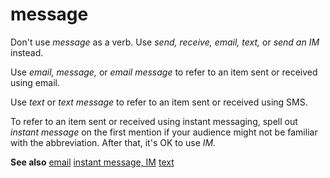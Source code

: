 # message

Don't use *message* as a verb. Use *send, receive, email, text,* or *send an* *IM* instead.

Use *email,* *message,* or *email message* to refer to an item sent or received using email. 

Use *text* or *text message* to refer to an item sent or received using SMS. 

To refer to an item sent or received using instant messaging, spell out *instant message* on the first mention if your audience might not be familiar with the abbreviation. After that, it's OK to use *IM.*

**See also** [
email](https://worldready.cloudapp.net/Styleguide/Read?id=2700&topicid=33675)
[instant message, IM](https://worldready.cloudapp.net/Styleguide/Read?id=2700&topicid=34943)
[text](https://worldready.cloudapp.net/Styleguide/Read?id=2700&topicid=35353)
